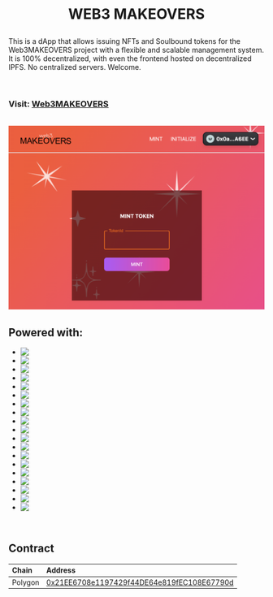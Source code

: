 <h1 align='center'>

WEB3 MAKEOVERS

</h1>

This is a dApp that allows issuing NFTs and Soulbound tokens for the Web3MAKEOVERS project with a flexible and scalable management system. It is 100% decentralized, with even the frontend hosted on decentralized IPFS. No centralized servers. Welcome.

</br>

### Visit: [Web3MAKEOVERS](https://web3makeovers.on.fleek.co)

</br>

<div align="center">
<img src="public/demo.png" alt="screen" width="900" height="auto" />
  
  </div>

## Powered with:

-   <img align="left" src="https://img.shields.io/badge/Ethereum-000000?style=for-the-badge&logo=Ethereum&logoColor=white" />
    </span>

-   <img align="left" src="https://img.shields.io/badge/Polygon-cc0000?style=for-the-badge&logo=Polygon&logoColor=white" />
    </span>

-   <img align="left" src="https://img.shields.io/badge/Solidity-660000?style=for-the-badge&logo=solidity&logoColor=white" />
    </span>

-   <img align="left" src="https://img.shields.io/badge/OpenZeppelin-990000?style=for-the-badge&logo=openzeppelin&logoColor=white" />
    </span>

-   <img align="left" src="https://img.shields.io/badge/hardhat-b30000?style=for-the-badge" />
    </span>

-   <img align="left" src="https://img.shields.io/badge/React-330000?style=for-the-badge&logo=React&logoColor=white" />
    </span>

-   <img align="left" src="https://img.shields.io/badge/Next.js-660000?style=for-the-badge&logo=next.js&logoColor=white" />
      </span>

-   <img align="left" src="https://img.shields.io/badge/OpenSea-800000?style=for-the-badge&logo=OpenSea&logoColor=white" />
    </span>

-   <img align="left" src="https://img.shields.io/badge/IPFS-ff0000?style=for-the-badge&logo=IPFS&logoColor=white" />
    </span>

-   <img align="left" src="https://img.shields.io/badge/Typescript-ff0000?style=for-the-badge&logo=TypeScript&logoColor=white" />
    </span>

-   <img align="left" src="https://img.shields.io/badge/RainbowKit-ff1a1a?style=for-the-badge" />
    </span>

-   <img align="left" src="https://img.shields.io/badge/Tailwind-ff1a1a?style=for-the-badge&logo=tailwindcss&logoColor=white" />
    </span>

-   <img align="left" src="https://img.shields.io/badge/Ethers.js-cc0000?style=for-the-badge" />
    </span>

-   <img align="left" src="https://img.shields.io/badge/-NFT-ff0000?style=for-the-badge" />
    </span>

-   <img align="left" src="https://img.shields.io/badge/-SOULBOUNDS-ff1a1a?style=for-the-badge" />
    </span>

-   <img align="left" src="https://img.shields.io/badge/ERC1155-ff6666?style=for-the-badge" />
    </span>

-   <img align="left" src="https://img.shields.io/badge/MUI-e60000?style=for-the-badge&logo=MUI&logoColor=white" />
    </span>
-   <img align="left" src="https://img.shields.io/badge/Wagmi-ff3333?style=for-the-badge" />
    </span>

-   <img align="left" src="https://img.shields.io/badge/yarn-ff4d4d?style=for-the-badge&logo=Yarn&logoColor=white" />
    </span>

</br>

## Contract

| Chain   | Address                                                                                                                              |
| :------ | :----------------------------------------------------------------------------------------------------------------------------------- |
| Polygon | [0x21EE6708e1197429f44DE64e819fEC108E67790d](https://mumbai.polygonscan.com/address/0x21EE6708e1197429f44DE64e819fEC108E67790d#code) |
